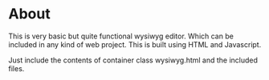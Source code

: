 About
=====

This is very basic but quite functional wysiwyg editor. Which can be included in any kind of web project. This is built using HTML and Javascript.

Just include the contents of container class wysiwyg.html and the included files.
